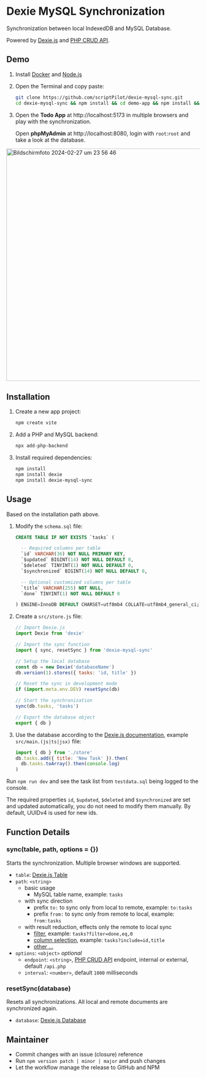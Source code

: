 # Dexie MySQL Synchronization

Synchronization between local IndexedDB and MySQL Database.

Powered by [Dexie.js](https://dexie.org/) and [PHP CRUD API](https://github.com/mevdschee/php-crud-api).

## Demo

1. Install [Docker](https://www.docker.com/) and [Node.js](https://nodejs.org/)
2. Open the Terminal and copy paste:

    ```bash
    git clone https://github.com/scriptPilot/dexie-mysql-sync.git
    cd dexie-mysql-sync && npm install && cd demo-app && npm install && npm run dev
    ```

3. Open the **Todo App** at http://localhost:5173 in multiple browsers and play with the synchronization.
   
   Open **phpMyAdmin** at http://localhost:8080, login with `root`:`root` and take a look at the database.

<img width="606" alt="Bildschirmfoto 2024-02-27 um 23 56 46" src="https://github.com/scriptPilot/dexie-mysql-sync/assets/19615586/02f26aa0-c85b-4fee-9789-58020b85e454">

## Installation

1. Create a new app project:

    ```bash
    npm create vite
    ```

2. Add a PHP and MySQL backend:

    ```bash
    npx add-php-backend
    ```
    
3. Install required dependencies:

    ```bash
    npm install
    npm install dexie
    npm install dexie-mysql-sync
    ```

## Usage

Based on the installation path above.

1. Modify the `schema.sql` file:

    ```sql
    CREATE TABLE IF NOT EXISTS `tasks` (

      -- Required columns per table
      `id` VARCHAR(36) NOT NULL PRIMARY KEY,
      `$updated` BIGINT(14) NOT NULL DEFAULT 0,
      `$deleted` TINYINT(1) NOT NULL DEFAULT 0,
      `$synchronized` BIGINT(14) NOT NULL DEFAULT 0,
    
      -- Optional customized columns per table
      `title` VARCHAR(255) NOT NULL,
      `done` TINYINT(1) NOT NULL DEFAULT 0
    
    ) ENGINE=InnoDB DEFAULT CHARSET=utf8mb4 COLLATE=utf8mb4_general_ci;
    ```

2. Create a `src/store.js` file:

    ```js
    // Import Dexie.js
    import Dexie from 'dexie'

    // Import the sync function
    import { sync, resetSync } from 'dexie-mysql-sync'

    // Setup the local database
    const db = new Dexie('databaseName')
    db.version(1).stores({ tasks: 'id, title' })

    // Reset the sync in development mode
    if (import.meta.env.DEV) resetSync(db)

    // Start the synchronization
    sync(db.tasks, 'tasks')

    // Export the database object
    export { db }
    ```

3. Use the database according to the [Dexie.js documentation](https://dexie.org/), example `src/main.(js|ts|jsx)` file:

    ```js
    import { db } from './store'
    db.tasks.add({ title: 'New Task' }).then(
      db.tasks.toArray().then(console.log)
    )
    ```

Run `npm run dev` and see the task list from `testdata.sql` being logged to the console.

The required properties `id`, `$updated`, `$deleted` and `$synchronized` are set and updated automatically, you do not need to modify them manually. By default, UUIDv4 is used for new ids.

## Function Details

### sync(table, path, options = {})

Starts the synchronization. Multiple browser windows are supported.

- `table`: [Dexie.js Table](https://dexie.org/docs/Dexie/Dexie.%5Btable%5D)
- `path`: `<string>`
    - basic usage
        - MySQL table name, example: `tasks`
    - with sync direction
        - prefix `to:` to sync only from local to remote, example: `to:tasks`
        - prefix `from:` to sync only from remote to local, example: `from:tasks`
    - with result reduction, effects only the remote to local sync
        - [filter](https://github.com/mevdschee/php-crud-api?tab=readme-ov-file#filters), example: `tasks?filter=done,eq,0`
        - [column selection](https://github.com/mevdschee/php-crud-api?tab=readme-ov-file#column-selection), example: `tasks?include=id,title`
        - [other ...](https://github.com/mevdschee/php-crud-api?tab=readme-ov-file#list)
- `options`: `<object>` *optional*
    - `endpoint`: `<string>`, [PHP CRUD API](https://github.com/mevdschee/php-crud-api?tab=readme-ov-file#installation) endpoint, internal or external, default `/api.php`
    - `interval`: `<number>`, default `1000` milliseconds

### resetSync(database)

Resets all synchronizations. All local and remote documents are synchronized again.

- `database`: [Dexie.js Database](https://dexie.org/docs/Dexie/Dexie)

## Maintainer

- Commit changes with an issue (closure) reference
- Run `npm version patch | minor | major` and push changes
- Let the workflow manage the release to GitHub and NPM
